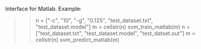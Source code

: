 Interface for Matlab.
Example:
>> n = ["-c", "10", "-g", "0.125", "test_dataset.txt", "test_dataset.model"]
>> m = cellstr(n)
>> svm_train_matlab(m)
>> n = ["test_dataset.txt", "test_dataset.model", "test_datset.out"]
>> m = cellstr(n)
>> svm_predict_matlab(m)

